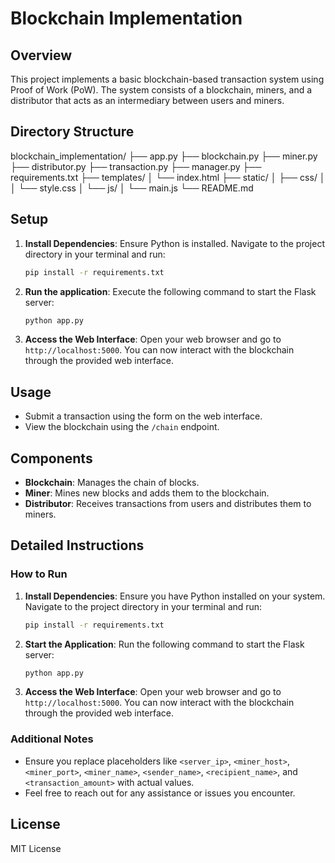 # Blockchain Implementation

## Overview
This project implements a basic blockchain-based transaction system using Proof of Work (PoW). The system consists of a blockchain, miners, and a distributor that acts as an intermediary between users and miners.

## Directory Structure

blockchain_implementation/
├── app.py
├── blockchain.py
├── miner.py
├── distributor.py
├── transaction.py
├── manager.py
├── requirements.txt
├── templates/
│ └── index.html
├── static/
│ ├── css/
│ │ └── style.css
│ └── js/
│ └── main.js
└── README.md


## Setup
1. **Install Dependencies**: Ensure Python is installed. Navigate to the project directory in your terminal and run:
    ```bash
    pip install -r requirements.txt
    ```

2. **Run the application**: Execute the following command to start the Flask server:
    ```bash
    python app.py
    ```

3. **Access the Web Interface**: Open your web browser and go to `http://localhost:5000`. You can now interact with the blockchain through the provided web interface.

## Usage
- Submit a transaction using the form on the web interface.
- View the blockchain using the `/chain` endpoint.

## Components
- **Blockchain**: Manages the chain of blocks.
- **Miner**: Mines new blocks and adds them to the blockchain.
- **Distributor**: Receives transactions from users and distributes them to miners.

## Detailed Instructions

### How to Run

1. **Install Dependencies**: Ensure you have Python installed on your system. Navigate to the project directory in your terminal and run:
    ```bash
    pip install -r requirements.txt
    ```

2. **Start the Application**: Run the following command to start the Flask server:
    ```bash
    python app.py
    ```

3. **Access the Web Interface**: Open your web browser and go to `http://localhost:5000`. You can now interact with the blockchain through the provided web interface.

### Additional Notes

- Ensure you replace placeholders like `<server_ip>`, `<miner_host>`, `<miner_port>`, `<miner_name>`, `<sender_name>`, `<recipient_name>`, and `<transaction_amount>` with actual values.
- Feel free to reach out for any assistance or issues you encounter.

## License
MIT License
